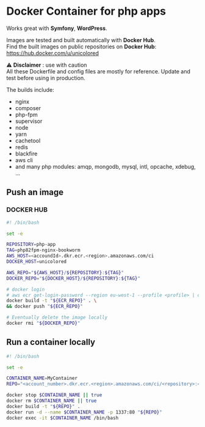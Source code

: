 # Docker Container for php apps

Works great with **Symfony**, **WordPress**.

Images are tested and built automatically with **Docker Hub**. \
Find the built images on public repositories on **Docker Hub**:  https://hub.docker.com/u/unicolored

⚠️ **Disclaimer** : use with caution \
All these Dockerfile and config files are mostly for reference. Update and test before using in production.

The builds include:
* nginx
* composer
* php-fpm
* supervisor
* node
* yarn
* cachetool
* redis
* blackfire
* aws cli
* and many php modules: amqp, mongodb, mysql, intl, opcache, xdebug, ...

## Push an image

### DOCKER HUB
```bash
#! /bin/bash

set -e

REPOSITORY=php-app
TAG=php82fpm-nginx-bookworm
AWS_HOST=<accoundId>.dkr.ecr.<region>.amazonaws.com/ci
DOCKER_HOST=unicolored

AWS_REPO="${AWS_HOST}/${REPOSITORY}:${TAG}"
DOCKER_REPO="${DOCKER_HOST}/${REPOSITORY}:${TAG}"

# docker login
# aws ecr get-login-password --region eu-west-1 --profile <profile> | docker login --username AWS --password-stdin "${ECR_REPO}"
docker build -t "${ECR_REPO}" . \
&& docker push "${ECR_REPO}"

# Eventually delete the image locally
docker rmi "${DOCKER_REPO}"
```

## Run a container locally

```bash
#! /bin/bash

set -e

CONTAINER_NAME=MyContainer
REPO="<account_number>.dkr.ecr.<region>.amazonaws.com/ci/<repository>:<tag>"

docker stop $CONTAINER_NAME || true
docker rm $CONTAINER_NAME || true
docker build -t "${REPO}" .
docker run -d --name $CONTAINER_NAME -p 1337:80 "${REPO}"
docker exec -it $CONTAINER_NAME /bin/bash
```
